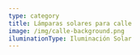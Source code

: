 ```yaml
---
type: category
title: Lámparas solares para calle
image: /img/calle-background.png
iluminationType: Iluminación Solar
---
```



